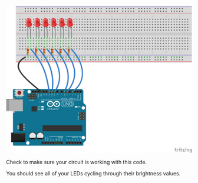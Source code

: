 ![Cylon](../00_CylonCircuits/Cylon.png)

Check to make sure your circuit is working with this code.

You should see all of your LEDs cycling through their brightness values.

